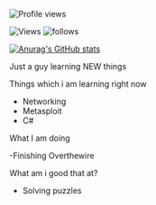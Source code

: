 ![Profile views](https://gpvc.arturio.dev/ajeethbt)  
               
![Views](https://img.shields.io/youtube/channel/views/UCATmgFeNDK7mYGotZEen76w?style=social) ![follows](https://img.shields.io/github/followers/ajeethbt?style=social)

[![Anurag's GitHub stats](https://github-readme-stats.vercel.app/api?username=ajeethbt&show_icons=true&theme=radical)](https://github.com/anuraghazra/github-readme-stats)

Just a guy learning NEW things

Things which i am learning right now
- Networking 
- Metasploit
- C#

What I am doing

-Finishing Overthewire

What am i good that at?
- Solving puzzles
